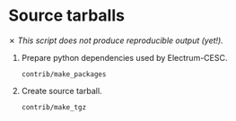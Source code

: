 Source tarballs
===============

✗ _This script does not produce reproducible output (yet!)._

1. Prepare python dependencies used by Electrum-CESC.

    ```
    contrib/make_packages
    ```

2. Create source tarball.

    ```
    contrib/make_tgz
    ```
